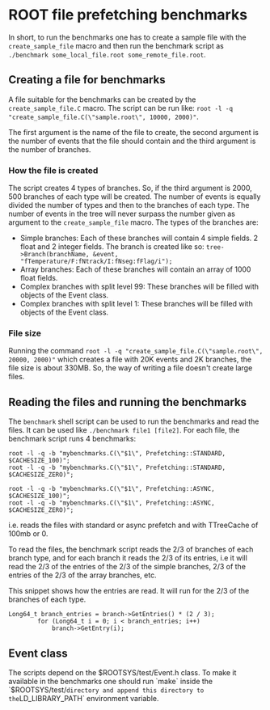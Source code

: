 # ROOT file prefetching benchmarks

In short, to run the benchmarks one has to create a sample file with the `create_sample_file` macro and then
run the benchmark script as  `./benchmark some_local_file.root some_remote_file.root`.

## Creating a file for benchmarks
A file suitable for the benchmarks can be created by the `create_sample_file.C` macro.
The script can be run like: `root -l -q "create_sample_file.C(\"sample.root\", 10000, 2000)"`.

The first argument is the name of the file to create, the second argument is the number of events that the
file should contain and the third argument is the number of branches.

### How the file is created
The script creates 4 types of branches. So, if the third argument is 2000, 500 branches of each type will
be created. The number of events is equally divided the number of types and then to the branches of each
type. The number of events in the tree will never surpass the number given as argument to the 
`create_sample_file` macro. The types of the branches are:
- Simple branches: Each of these branches will contain 4 simple fields. 2 float and 2 integer fields. The
    branch is created like so: `tree->Branch(branchName, &event, "fTemperature/F:fNtrack/I:fNseg:fFlag/i");`
- Array branches: Each of these branches will contain an array of 1000 float fields.
- Complex branches with split level 99: These branches will be filled with objects of the Event class.
- Complex branches with split level 1: These branches will be filled with objects of the Event class.

### File size
Running the command `root -l -q "create_sample_file.C(\"sample.root\", 20000, 2000)"` which creates
a file with 20K events and 2K branches, the file size is about 330MB. So, the way of writing a file
doesn't create large files.


## Reading the files and running the benchmarks
The `benchmark` shell script can be used to run the benchmarks and read the files. It can be used like
`./benchmark file1 [file2]`.
For each file, the benchmark script runs 4 benchmarks:
```
root -l -q -b "mybenchmarks.C(\"$1\", Prefetching::STANDARD, $CACHESIZE_100)";
root -l -q -b "mybenchmarks.C(\"$1\", Prefetching::STANDARD, $CACHESIZE_ZERO)";

root -l -q -b "mybenchmarks.C(\"$1\", Prefetching::ASYNC, $CACHESIZE_100)";
root -l -q -b "mybenchmarks.C(\"$1\", Prefetching::ASYNC, $CACHESIZE_ZERO)";
```
i.e. reads the files with standard or async prefetch and with TTreeCache of 100mb or 0.

To read the files, the benchmark script reads the 2/3 of branches of each branch type, and for each branch
it reads the 2/3 of its entries, i.e it will read the 2/3 of the entries of the 2/3 of the simple branches,
2/3 of the entries of the 2/3 of the array branches, etc.

This snippet shows how the entries are read. It will run for the 2/3 of the branches of each type.
```
Long64_t branch_entries = branch->GetEntries() * (2 / 3);
        for (Long64_t i = 0; i < branch_entries; i++)
            branch->GetEntry(i);
```

## Event class
The scripts depend on the $ROOTSYS/test/Event.h class. To make it available in the benchmarks one 
should run `make` inside the `$ROOTSYS/test/` directory and append this directory to the `LD_LIBRARY_PATH`
environment variable.